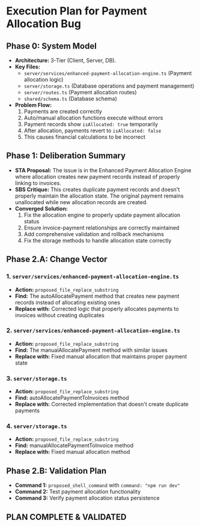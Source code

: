 
# Execution Plan for Payment Allocation Bug

## Phase 0: System Model
- **Architecture:** 3-Tier (Client, Server, DB).
- **Key Files:** 
  - `server/services/enhanced-payment-allocation-engine.ts` (Payment allocation logic)
  - `server/storage.ts` (Database operations and payment management)
  - `server/routes.ts` (Payment allocation routes)
  - `shared/schema.ts` (Database schema)
- **Problem Flow:** 
  1. Payments are created correctly
  2. Auto/manual allocation functions execute without errors
  3. Payment records show `isAllocated: true` temporarily
  4. After allocation, payments revert to `isAllocated: false`
  5. This causes financial calculations to be incorrect

## Phase 1: Deliberation Summary
- **STA Proposal:** The issue is in the Enhanced Payment Allocation Engine where allocation creates new payment records instead of properly linking to invoices.
- **SBS Critique:** This creates duplicate payment records and doesn't properly maintain the allocation state. The original payment remains unallocated while new allocation records are created.
- **Converged Solution:** 
  1. Fix the allocation engine to properly update payment allocation status
  2. Ensure invoice-payment relationships are correctly maintained
  3. Add comprehensive validation and rollback mechanisms
  4. Fix the storage methods to handle allocation state correctly

## Phase 2.A: Change Vector

### 1. `server/services/enhanced-payment-allocation-engine.ts`
- **Action:** `proposed_file_replace_substring`
- **Find:** The autoAllocatePayment method that creates new payment records instead of allocating existing ones
- **Replace with:** Corrected logic that properly allocates payments to invoices without creating duplicates

### 2. `server/services/enhanced-payment-allocation-engine.ts`
- **Action:** `proposed_file_replace_substring`  
- **Find:** The manualAllocatePayment method with similar issues
- **Replace with:** Fixed manual allocation that maintains proper payment state

### 3. `server/storage.ts`
- **Action:** `proposed_file_replace_substring`
- **Find:** autoAllocatePaymentToInvoices method
- **Replace with:** Corrected implementation that doesn't create duplicate payments

### 4. `server/storage.ts`
- **Action:** `proposed_file_replace_substring`
- **Find:** manualAllocatePaymentToInvoice method
- **Replace with:** Fixed manual allocation method

## Phase 2.B: Validation Plan
- **Command 1:** `proposed_shell_command` with `command: "npm run dev"`
- **Command 2:** Test payment allocation functionality
- **Command 3:** Verify payment allocation status persistence

## PLAN COMPLETE & VALIDATED
